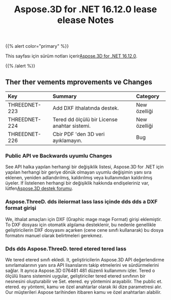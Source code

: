 ﻿---
title: Aspose.3D for .NET 16.12.0 lease elease Notes
type: docs
weight: 10
url: /tr/net/aspose-3d-for-net-16-12-0-release-notes/
---
{{% alert color="primary" %}} 

This sayfası için sürüm notları içerir[Aspose.3D for .NET 16.12.0](https://www.nuget.org/packages/Aspose.3D/16.12.0).

{{% /alert %}} 
## **Ther ther vements mprovements ve Changes**

|**Key**|**Summary**|**Category**|
|:- |:- |:- |
|THREEDNET-223|Add DXF ithalatında destek.|New özelliği|
|THREEDNET-224|Tered dd ölçülü bir License anahtar sistemi.|New özelliği|
|THREEDNET-226|Cbir PDF 'den 3D veri ayıklamayın.|Bug|
### **Public API ve Backwards uyumlu Changes**
See API halka yapılan herhangi bir değişiklik listesi, Aspose.3D for .NET için yapılan herhangi bir geriye dönük olmayan uyumlu değişimin yanı sıra eklenen, yeniden adlandırılmış, kaldırılmış veya kullanımdan kaldırılmış üyeler. If listelenen herhangi bir değişiklik hakkında endişeleriniz var, lütfen[Aspose.3D destek forumu](https://forum.aspose.com/c/3d/18).
### **Aspose.ThreeD. dds ileiormat lass lass içinde dds dds a DXF format girişi**
We, ithalat amaçları için DXF (Graphic mage mage Format) girişi eklemiştir. To DXF dosyası için otomatik algılama desteklenir, bu nedenle genellikle geliştiricilerin DXF dosyasını açarken (cene cene sınıfı kullanarak) bu dosya formatını manuel olarak belirtmeleri gerekmez.
### **Dds dds Aspose.ThreeD. tered etered tered lass**
We tered etered sınıfı ekledi. It, geliştiricilerin Aspose.3D API değerlendirme sınırlamalarının yanı sıra API lisanslarını takip etmelerini ve sürdürmelerini sağlar. It ayrıca Aspose.3D 076481 481 düzenli kullanımını izler. Tered o ölçülü lisans sistemini uygular, geliştiriciler tered etered sınıfının bir nesnesini oluşturabilir ve Set. etered. ey yöntemini arayabilir. The public et. etered. ey yöntemi, kamu ve özel anahtarlar olarak iki dize parametresi alır. Our müşterileri Aspose tarihinden itibaren kamu ve özel anahtarları alabilir.

